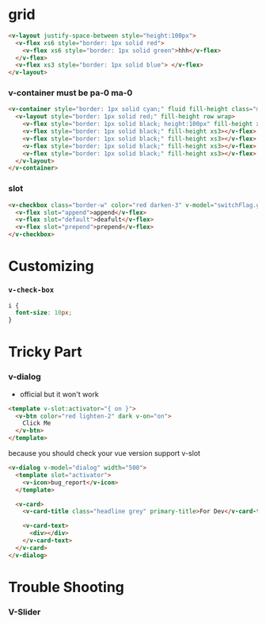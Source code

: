 # grid

```html
<v-layout justify-space-between style="height:100px">
  <v-flex xs6 style="border: 1px solid red">
    <v-flex xs6 style="border: 1px solid green">hhh</v-flex>
  </v-flex>
  <v-flex xs3 style="border: 1px solid blue"> </v-flex>
</v-layout>
```

### v-container must be pa-0 ma-0

```html
<v-container style="border: 1px solid cyan;" fluid fill-height class="ma-0 pa-0">
  <v-layout style="border: 1px solid red;" fill-height row wrap>
    <v-flex style="border: 1px solid black; height:100px" fill-height xs3></v-flex>
    <v-flex style="border: 1px solid black;" fill-height xs3></v-flex>
    <v-flex style="border: 1px solid black;" fill-height xs3></v-flex>
    <v-flex style="border: 1px solid black;" fill-height xs3></v-flex>
    <v-flex style="border: 1px solid black;" fill-height xs3></v-flex>
  </v-layout>
</v-container>
```

### slot

```html
<v-checkbox class="border-w" color="red darken-3" v-model="switchFlag.gazeX" :append-icon-cb="toggleGazeX()">
  <v-flex slot="append">append</v-flex>
  <v-flex slot="default">deafult</v-flex>
  <v-flex slot="prepend">prepend</v-flex>
</v-checkbox>
```

# Customizing

### `v-check-box`

```css
i {
  font-size: 10px;
}
```

# Tricky Part

### v-dialog

- official but it won't work

```html
<template v-slot:activator="{ on }">
  <v-btn color="red lighten-2" dark v-on="on">
    Click Me
  </v-btn>
</template>
```

because you should check your vue version support v-slot

```html
<v-dialog v-model="dialog" width="500">
  <template slot="activator">
    <v-icon>bug_report</v-icon>
  </template>

  <v-card>
    <v-card-title class="headline grey" primary-title>For Dev</v-card-title>

    <v-card-text>
      <div></div>
    </v-card-text>
  </v-card>
</v-dialog>
```

# Trouble Shooting

### V-Slider
